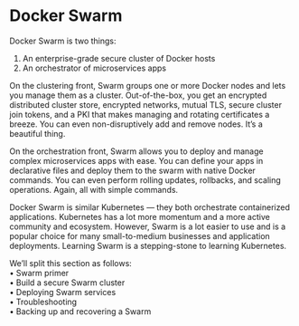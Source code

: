 # Docker Swarm  

Docker Swarm is two things:  
1. An enterprise-grade secure cluster of Docker hosts  
2. An orchestrator of microservices apps

On the clustering front, Swarm groups one or more Docker nodes and lets you manage them as a cluster. Out-of-the-box, you get an encrypted distributed cluster store, encrypted networks, mutual TLS, secure cluster join tokens, and a PKI that makes managing and rotating certificates a breeze. You can even non-disruptively add and remove nodes. It’s a beautiful thing.  

On the orchestration front, Swarm allows you to deploy and manage complex microservices apps with ease. You can define your apps in declarative files and deploy them to the swarm with native Docker commands. You can even perform rolling updates, rollbacks, and scaling operations. Again, all with simple commands.  

Docker Swarm is similar Kubernetes — they both orchestrate containerized applications. Kubernetes has a lot more momentum and a more active community and ecosystem. However, Swarm is a lot easier to use and is a popular choice for many small-to-medium businesses and application deployments. Learning Swarm is a stepping-stone to learning Kubernetes.  


We’ll split this section as follows:  
• Swarm primer  
• Build a secure Swarm cluster  
• Deploying Swarm services  
• Troubleshooting  
• Backing up and recovering a Swarm  
